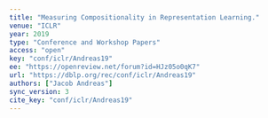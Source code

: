 ```yaml
---
title: "Measuring Compositionality in Representation Learning."
venue: "ICLR"
year: 2019
type: "Conference and Workshop Papers"
access: "open"
key: "conf/iclr/Andreas19"
ee: "https://openreview.net/forum?id=HJz05o0qK7"
url: "https://dblp.org/rec/conf/iclr/Andreas19"
authors: ["Jacob Andreas"]
sync_version: 3
cite_key: "conf/iclr/Andreas19"
---
```

